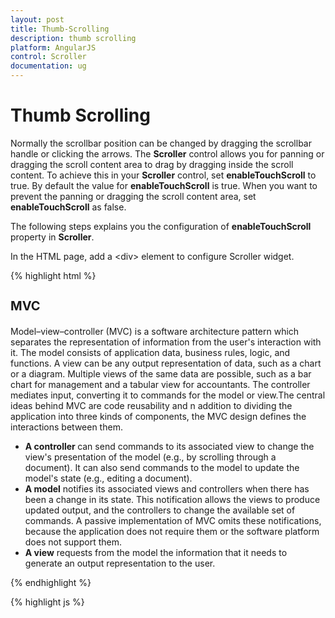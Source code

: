 ```yaml
---
layout: post
title: Thumb-Scrolling
description: thumb scrolling
platform: AngularJS
control: Scroller
documentation: ug
---
```


# Thumb Scrolling

Normally the scrollbar position can be changed by dragging the scrollbar handle or clicking the arrows. The **Scroller** control allows you for panning or dragging the scroll content area to drag by dragging inside the scroll content. To achieve this in your **Scroller** control, set **enableTouchScroll** to true. By default the value for **enableTouchScroll** is true. When you want to prevent the panning or dragging the scroll content area, set **enableTouchScroll** as false.

The following steps explains you the configuration of **enableTouchScroll** property in **Scroller**. 

In the HTML page, add a &lt;div&gt; element to configure Scroller widget.

{% highlight html %}

 <div class="control">
        <div id="scrollcontent" ej-scroller e-height="300" e-width="600" e-enabletouchscroll="false">
            <div>
                <div class="sampleContent">
                    <h3 style="font-size: 20px;">MVC</h3>
                    <div>
                        <p>
                            Model–view–controller (MVC) is a software architecture pattern which separates the
                                 representation of information from the user's interaction with it.
                                 The model consists of application data, business rules, logic, and functions. A view can be any
                                 output representation of data, such as a chart or a diagram. Multiple views of the same data 
                                 are possible, such as a bar chart for management and a tabular view for accountants. 
                                 The controller mediates input, converting it to commands for the model or view.The central 
                                 ideas behind MVC are code reusability and n addition to dividing the application into three 
                                 kinds of components, the MVC design defines the interactions between them.
                        </p>
                        <ul>
                            <li>
                                <b>A controller </b>can send commands to its associated view to change the view's presentation of the model (e.g., by scrolling through a document). 
                                    It can also send commands to the model to update the model's state (e.g., editing a document).
                            </li>
                            <li>
                                <b>A model</b> notifies its associated views and controllers when there has been a change in its state. This notification allows the views to produce updated output, and the controllers to change the available set of commands. 
                                    A passive implementation of MVC omits these notifications, because the application does not require them or the software platform does not support them.
                            </li>
                            <li>
                                <b>A view</b> requests from the model the information that it needs to generate an output representation to the user.
                            </li>
                        </ul>
                    </div>
                </div>
            </div>
        </div>
    </div>

{% endhighlight %}

{% highlight js %}
    <script>
        angular.module('scrollerrApp', ['ejangular'])
         .controller('ScrollerCtrl', function ($scope) {

         });
    </script>
{% endhighlight %}


The following screenshot displays **Scroller** control with disabled touch support.

![](/js/Scroller/Thumb-Scrolling_images/Thumb-Scrolling_img1.png)

